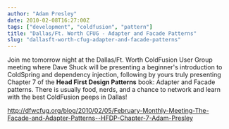 ```yaml
---
author: "Adam Presley"
date: 2010-02-08T16:27:00Z
tags: ["development", "coldfusion", "pattern"]
title: "Dallas/Ft. Worth CFUG - Adapter and Facade Patterns"
slug: "dallasft-worth-cfug-adapter-and-facade-patterns"
---
```


Join me tomorrow night at the Dallas/Ft. Worth ColdFusion User Group
meeting where Dave Shuck will be presenting a beginner's introduction to
ColdSpring and dependency injection, following by yours truly presenting
Chapter 7 of the **Head First Design Patterns** book: Adapter and
Facade patterns. There is usually food, nerds, and a chance to network
and learn with the best ColdFusion peeps in Dallas!

<http://dfwcfug.org/blog/2010/02/05/February-Monthly-Meeting-The-Facade-and-Adapter-Patterns--HFDP-Chapter-7-Adam-Presley>
